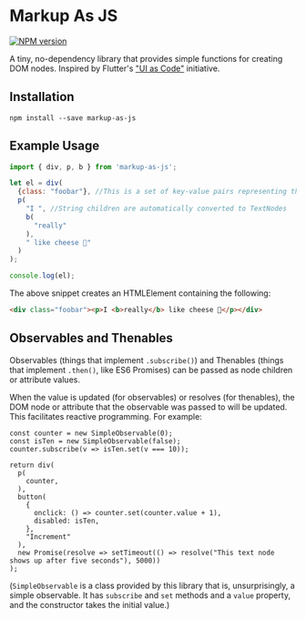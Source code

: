 # Markup As JS
[![NPM version](https://img.shields.io/npm/v/markup-as-js.svg?style=flat)](https://www.npmjs.org/package/markup-as-js)

A tiny, no-dependency library that provides simple functions for creating DOM nodes. Inspired by Flutter's ["UI as Code"](https://medium.com/dartlang/making-dart-a-better-language-for-ui-f1ccaf9f546c) initiative.

## Installation
```
npm install --save markup-as-js
```

## Example Usage
```js
import { div, p, b } from 'markup-as-js';

let el = div(
  {class: "foobar"}, //This is a set of key-value pairs representing the attributes of this node
  p(
    "I ", //String children are automatically converted to TextNodes
    b(
      "really"
    ), 
    " like cheese 🧀"
  )
);

console.log(el);
```
The above snippet creates an HTMLElement containing the following:
```html
<div class="foobar"><p>I <b>really</b> like cheese 🧀</p></div>
```

## Observables and Thenables
Observables (things that implement `.subscribe()`) and Thenables (things that implement `.then()`, like ES6 Promises) can be passed as node children or attribute values.

When the value is updated (for observables) or resolves (for thenables), the DOM node or attribute that the observable was passed to will be updated. This facilitates reactive programming. For example:

```
const counter = new SimpleObservable(0);
const isTen = new SimpleObservable(false);
counter.subscribe(v => isTen.set(v === 10));

return div(
  p(
    counter,
  ),
  button(
    {
      onclick: () => counter.set(counter.value + 1),
      disabled: isTen,
    },
    "Increment"
  ),
  new Promise(resolve => setTimeout(() => resolve("This text node shows up after five seconds"), 5000))
);
```

(`SimpleObservable` is a class provided by this library that is, unsurprisingly, a simple observable. It has `subscribe` and `set` methods and a `value` property, and the constructor takes the initial value.)